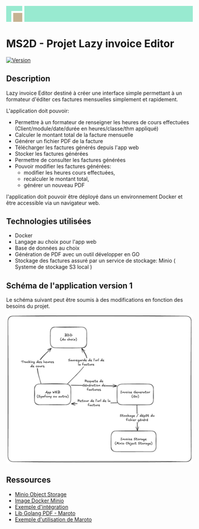 ![separe](https://raw.githubusercontent.com/studoo-app/.github/main/profile/studoo-banner-logo.png)
# MS2D - Projet Lazy invoice Editor
[![Version](https://img.shields.io/badge/Version-2.0.0-blue)]()

## Description
Lazy invoice Editor destiné à créer une interface simple permettant à un formateur d'éditer ces factures 
mensuelles simplement et rapidement.

L'application doit pouvoir:

- Permettre à un formateur de renseigner les heures de cours effectuées (Client/module/date/durée en heures/classe/thm appliqué)
- Calculer le montant total de la facture mensuelle
- Générer un fichier PDF de la facture
- Télécharger les factures générés depuis l'app web
- Stocker les factures générées
- Permettre de consulter les factures générées
- Pouvoir modifier les factures générées:
  - modifier les heures cours effectuées,
  - recalculer le montant total,
  - générer un nouveau PDF

l'application doit pouvoir être déployé dans un environnement Docker et être accessible via un navigateur web.

## Technologies utilisées
- Docker
- Langage au choix pour l'app web
- Base de données au choix
- Génération de PDF avec un outil développer en GO
- Stockage des factures assuré par un service de stockage: Minio ( Systeme de stockage S3 local )

## Schéma de l'application version 1
Le schéma suivant peut être soumis à des modifications en fonction des besoins du projet.

![project-schema](project-schema.png)

## Ressources

- [Minio Object Storage](https://min.io/docs/minio/linux/developers/go/minio-go.html?ref=docs-redirect)
- [Image Docker Minio](https://hub.docker.com/r/minio/minio)
- [Exemple d'intégration](https://grafikart.fr/tutoriels/s3-minio-docker-2166)
- [Lib Golang PDF - Maroto](https://github.com/johnfercher/maroto)
- [Exemple d'utilisation de Maroto](https://divrhino.com/articles/create-pdf-document-with-go-maroto-gofakeit)